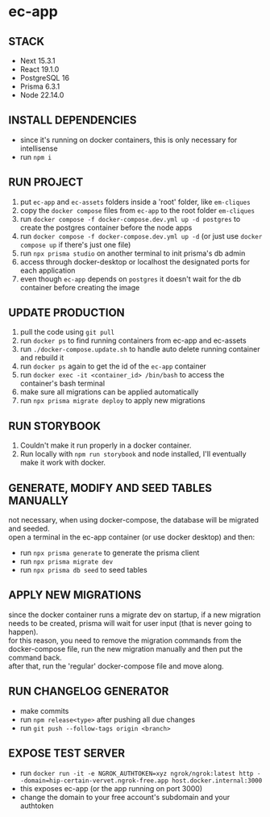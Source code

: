 # ec-app

## STACK
- Next 15.3.1
- React 19.1.0
- PostgreSQL 16
- Prisma 6.3.1
- Node 22.14.0

## INSTALL DEPENDENCIES
- since it's running on docker containers, this is only necessary for intellisense
- run `npm i`

## RUN PROJECT
1. put `ec-app` and `ec-assets` folders inside a 'root' folder, like `em-cliques`
2. copy the `docker compose` files from `ec-app` to the root folder `em-cliques`
3. run `docker compose -f docker-compose.dev.yml up -d postgres` to create the postgres container before the node apps
4. run `docker compose -f docker-compose.dev.yml up -d` (or just use `docker compose up` if there's just one file)
5. run `npx prisma studio` on another terminal to init prisma's db admin
6. access through docker-desktop or localhost the designated ports for each application
7. even though `ec-app` depends on `postgres` it doesn't wait for the db container before creating the image

## UPDATE PRODUCTION
1. pull the code using `git pull`
2. run `docker ps` to find running containers from ec-app and ec-assets
3. run `./docker-compose.update.sh` to handle auto delete running container and rebuild it
5. run `docker ps` again to get the id of the `ec-app` container
6. run `docker exec -it <container_id> /bin/bash` to access the container's bash terminal
7. make sure all migrations can be applied automatically
8. run `npx prisma migrate deploy` to apply new migrations

## RUN STORYBOOK
1. Couldn't make it run properly in a docker container.
2. Run locally with `npm run storybook` and node installed, I'll eventually make it work with docker.

## GENERATE, MODIFY AND SEED TABLES MANUALLY
not necessary, when using docker-compose, the database will be migrated and seeded.\
open a terminal in the ec-app container (or use docker desktop) and then:
  - run `npx prisma generate` to generate the prisma client
  - run `npx prisma migrate dev`
  - run `npx prisma db seed` to seed tables

## APPLY NEW MIGRATIONS
since the docker container runs a migrate dev on startup, if a new migration needs to be created, prisma will wait for user input (that is never going to happen).\
for this reason, you need to remove the migration commands from the docker-compose file, run the new migration manually and then put the command back.\
after that, run the 'regular' docker-compose file and move along.

## RUN CHANGELOG GENERATOR
- make commits
- run `npm release<type>` after pushing all due changes
- run `git push --follow-tags origin <branch>`

## EXPOSE TEST SERVER
- run `docker run -it -e NGROK_AUTHTOKEN=xyz ngrok/ngrok:latest http --domain=hip-certain-vervet.ngrok-free.app host.docker.internal:3000` 
- this exposes ec-app (or the app running on port 3000)
- change the domain to your free account's subdomain and your authtoken
